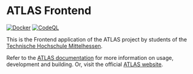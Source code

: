 # ATLAS Frontend
[![Docker](https://github.com/THM-ATLAS/vue-frontend/actions/workflows/docker-publish.yml/badge.svg)](https://github.com/THM-ATLAS/vue-frontend/actions/workflows/docker-publish.yml)
[![CodeQL](https://github.com/THM-ATLAS/vue-frontend/actions/workflows/codeql.yml/badge.svg)](https://github.com/THM-ATLAS/vue-frontend/actions/workflows/codeql.yml)

This is the Frontend application of the ATLAS project by students of the [Technische Hochschule Mittelhessen](https://www.thm.de/).

Refer to the [ATLAS documentation](https://github.com/THM-ATLAS/vue-frontend/wiki) for more information on usage, development and building. Or, visit the official [ATLAS website](http://atlas.mni.thm.de/).
